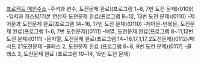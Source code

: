 [프로젝트 메인주소](https://github.com/m1suyeon/C_SHARP_PROJECT_.git)
-주석과 변수, 도전문제 완료!(프로그램 1~6, 7번 도전 문제)(0109)
-입력과 캐스팅/기본 연산자 도전문제 완료(프로그램 8~12, 13번 도전 문제)(0110)
-제어문과 도전문제 완료(프로그램 14~16, 17번 도전 문제)(0110)
-제어문-반복문, 도전문제 완료(프로그램 1~6, 7번 도전문제)(0111)
-배열, 도전문제 완료(프로그램 8~11,12번 도전 문제)(0111)
-문자열, 도전문제 완료(프로그램 14~16,17_1,17_2도전문제)(0112)/메서드 21도전문제
-클래스 2, 도전문제 완료 (프로그램 6~8, 9번 도전 문제)(0117)
-클래스 3, 도전문제 완료 (프로그램 10~14, 15번 도전 문제)